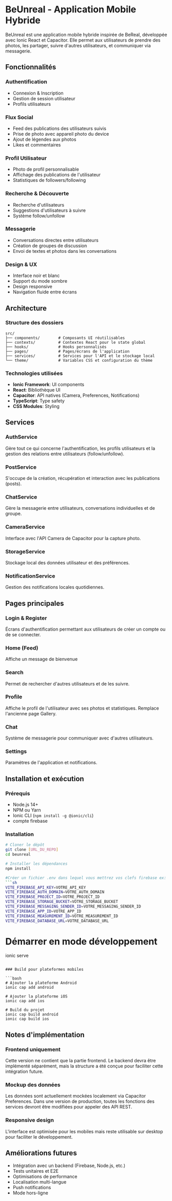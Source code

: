 # BeUnreal - Application Mobile Hybride

BeUnreal est une application mobile hybride inspirée de BeReal, développée avec Ionic React et Capacitor. Elle permet aux utilisateurs de prendre des photos, les partager, suivre d'autres utilisateurs, et communiquer via messagerie.

## Fonctionnalités

### Authentification

- Connexion & Inscription
- Gestion de session utilisateur
- Profils utilisateurs

### Flux Social

- Feed des publications des utilisateurs suivis
- Prise de photo avec appareil photo du device
- Ajout de légendes aux photos
- Likes et commentaires

### Profil Utilisateur

- Photo de profil personnalisable
- Affichage des publications de l'utilisateur
- Statistiques de followers/following

### Recherche & Découverte

- Recherche d'utilisateurs
- Suggestions d'utilisateurs à suivre
- Système follow/unfollow

### Messagerie

- Conversations directes entre utilisateurs
- Création de groupes de discussion
- Envoi de textes et photos dans les conversations

### Design & UX

- Interface noir et blanc
- Support du mode sombre
- Design responsive
- Navigation fluide entre écrans

## Architecture

### Structure des dossiers

```
src/
├── components/        # Composants UI réutilisables
├── contexts/          # Contextes React pour le state global
├── hooks/             # Hooks personnalisés
├── pages/             # Pages/écrans de l'application
├── services/          # Services pour l'API et le stockage local
└── theme/             # Variables CSS et configuration du thème
```

### Technologies utilisées

- **Ionic Framework**: UI components
- **React**: Bibliothèque UI
- **Capacitor**: API natives (Camera, Preferences, Notifications)
- **TypeScript**: Type safety
- **CSS Modules**: Styling

## Services

### AuthService

Gère tout ce qui concerne l'authentification, les profils utilisateurs et la gestion des relations entre utilisateurs (follow/unfollow).

### PostService

S'occupe de la création, récupération et interaction avec les publications (posts).

### ChatService

Gère la messagerie entre utilisateurs, conversations individuelles et de groupe.

### CameraService

Interface avec l'API Camera de Capacitor pour la capture photo.

### StorageService

Stockage local des données utilisateur et des préférences.

### NotificationService

Gestion des notifications locales quotidiennes.

## Pages principales

### Login & Register

Écrans d'authentification permettant aux utilisateurs de créer un compte ou de se connecter.

### Home (Feed)

Affiche un message de bienvenue

### Search

Permet de rechercher d'autres utilisateurs et de les suivre.

### Profile

Affiche le profil de l'utilisateur avec ses photos et statistiques. Remplace l'ancienne page Gallery.

### Chat

Système de messagerie pour communiquer avec d'autres utilisateurs.

### Settings

Paramètres de l'application et notifications.

## Installation et exécution

### Prérequis

- Node.js 14+
- NPM ou Yarn
- Ionic CLI (`npm install -g @ionic/cli`)
- compte firebase

### Installation

```bash
# Cloner le dépôt
git clone [URL_DU_REPO]
cd beunreal

# Installer les dépendances
npm install

#Créer un fichier .env dans lequel vous mettrez vos clefs firebase ex:
```sh
VITE_FIREBASE_API_KEY=VOTRE_API_KEY
VITE_FIREBASE_AUTH_DOMAIN=VOTRE_AUTH_DOMAIN
VITE_FIREBASE_PROJECT_ID=VOTRE_PROJECT_ID
VITE_FIREBASE_STORAGE_BUCKET=VOTRE_STORAGE_BUCKET
VITE_FIREBASE_MESSAGING_SENDER_ID=VOTRE_MESSAGING_SENDER_ID
VITE_FIREBASE_APP_ID=VOTRE_APP_ID
VITE_FIREBASE_MEASUREMENT_ID=VOTRE_MEASUREMENT_ID
VITE_FIREBASE_DATABASE_URL=VOTRE_DATABASE_URL
```

# Démarrer en mode développement
ionic serve
```

### Build pour plateformes mobiles

```bash
# Ajouter la plateforme Android
ionic cap add android

# Ajouter la plateforme iOS
ionic cap add ios

# Build du projet
ionic cap build android
ionic cap build ios
```

## Notes d'implémentation

### Frontend uniquement

Cette version ne contient que la partie frontend. Le backend devra être implémenté séparément, mais la structure a été conçue pour faciliter cette intégration future.

### Mockup des données

Les données sont actuellement mockées localement via Capacitor Preferences. Dans une version de production, toutes les fonctions des services devront être modifiées pour appeler des API REST.

### Responsive design

L'interface est optimisée pour les mobiles mais reste utilisable sur desktop pour faciliter le développement.

## Améliorations futures

- Intégration avec un backend (Firebase, Node.js, etc.)
- Tests unitaires et E2E
- Optimisations de performance
- Localisation multi-langue
- Push notifications
- Mode hors-ligne
